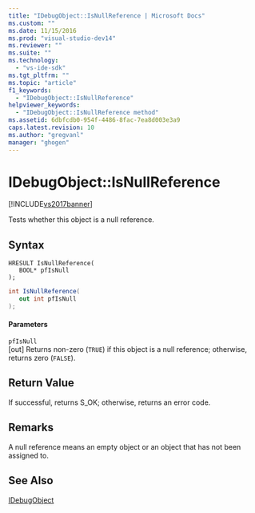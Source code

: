 ```yaml
---
title: "IDebugObject::IsNullReference | Microsoft Docs"
ms.custom: ""
ms.date: 11/15/2016
ms.prod: "visual-studio-dev14"
ms.reviewer: ""
ms.suite: ""
ms.technology: 
  - "vs-ide-sdk"
ms.tgt_pltfrm: ""
ms.topic: "article"
f1_keywords: 
  - "IDebugObject::IsNullReference"
helpviewer_keywords: 
  - "IDebugObject::IsNullReference method"
ms.assetid: 6dbfcdb0-954f-4486-8fac-7ea8d003e3a9
caps.latest.revision: 10
ms.author: "gregvanl"
manager: "ghogen"
---
```

# IDebugObject::IsNullReference
[!INCLUDE[vs2017banner](../../../includes/vs2017banner.md)]

Tests whether this object is a null reference.  
  
## Syntax  
  
```cpp#  
HRESULT IsNullReference(   
   BOOL* pfIsNull  
);  
```  
  
```csharp  
int IsNullReference(  
   out int pfIsNull  
);  
```  
  
#### Parameters  
 `pfIsNull`  
 [out] Returns non-zero (`TRUE`) if this object is a null reference; otherwise, returns zero (`FALSE`).  
  
## Return Value  
 If successful, returns S_OK; otherwise, returns an error code.  
  
## Remarks  
 A null reference means an empty object or an object that has not been assigned to.  
  
## See Also  
 [IDebugObject](../../../extensibility/debugger/reference/idebugobject.md)

